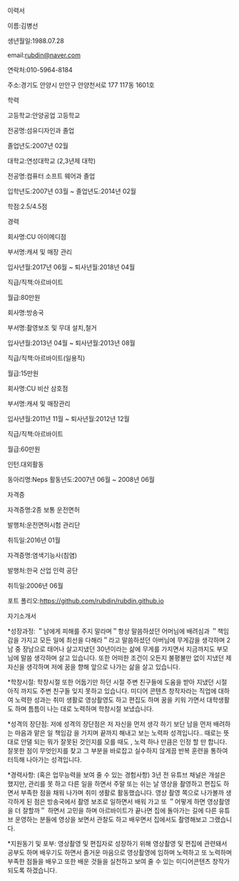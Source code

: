 이력서

이름:김병선

생년월일:1988.07.28

email:rubdin@naver.com

연락처:010-5964-8184

주소:경기도 안양시 만안구 안양천서로 177 117동 1601호

학력 

고등학교:안양공업 고등학교 

전공명:섬유디자인과 졸업 

졸업년도:2007년 02월


대학교:연성대학교 (2,3년제 대학)


전공명:컴퓨터 소프트 웨어과 졸업 

입학년도:2007년 03월 ~ 졸업년도:2014년 02월 

학점:2.5/4.5점

경력

회사명:CU 아이메디점 

부서명:캐셔 및 매장 관리 

입사년월:2017년 06월 ~ 퇴사년월:2018년 04월 

직급/직책:아르바이트 

월급:80만원

회사명:방송국 

부서명:촬영보조 및 무대 설치,철거 

입사년월:2013년 04월 ~ 퇴사년월:2013년 08월 

직급/직책:아르바이트(일용직) 

월급:15만원

회사명:CU 비산 삼호점 

부서명:캐셔 및 매장관리 

입사년월:2011년 11월 ~ 퇴사년월:2012년 12월 

직급/직책:아르바이트 

월급:60만원

인턴.대외활동 

동아리명:Neps 활동년도:2007년 06월 ~ 2008년 06월

자격증 

자격증명:2종 보통 운전면허 

발행처:운전면허시험 관리단 

취득일:2016년 01월

자격증명:염색기능사(침염) 

발행처:한국 산업 인력 공단 

취득일:2006년 06월

포트 폴리오:https://github.com/rubdin/rubdin.github.io

자기소개서

*성장과정:
＂남에게 피해를 주지 말라며＂항상 말씀하셨던 어머님에 배려심과 ＂책임감을 가지고 모든 일에 최선을 다해라＂라고 말씀하셨던
아버님에 무게감을 생각하며 2남 중 장남으로 태어나 살고지냈던 30년이라는 삶에 무게를 가지면서 지금까지도 부모님에 말씀 생각하며 살고 있습니다. 또한 어떠한 조건이 오든지 불평불만 없이 지냈던 제 자신을 생각하며 저에 꿈을 향해 앞으로 나가는 삶을 살고 있습니다.

*학창시절:
학창시절 또한 어둡기만 하던 시절 주변 친구들에 도움을 받아 지냈던 시절 아직 까지도 주변 친구들 잊지 못하고 있습니다. 미디어 콘텐츠 창작자라는 직업에 대하여 노력한 성과는 취미 생활로 영상촬영도 하고 편집도 하며 꿈을 키워 가면서 대학생활도 하며 틈틈이 나는 대로 노력하며 학창시절 보냈습니다.

*성격의 장단점:
저에 성격의 장단점은 저 자신을 먼저 생각 하기 보단 남을 먼저 배려하는 마음과 맡은 일 책임감 을 가지며 끝까지 해내고 보는 노력파 성격입니다.. 때로는 뜻대로 안댈 되는 뭐가 잘못된 것인지를 모를 때도 , 노력 하나 만큼은 인정 할 만 합니다. 잘못한 점이 무엇인지를 찾고 그 부분을 바로잡고 실수하지 않게끔 반복 훈련을 통하여 터득해 나아가는 성격입니다.

*경력사항: (혹은 업무능력을 보여 줄 수 있는 경험사항)
3년 전 유튜브 채널은 개설은 했지만, 관리를 못 하고 다른 일을 하면서 주말 또는 쉬는 날 영상을 촬영하고 편집도 하면서 부족한 점을 채워 나가며 취미 생활로 활동했습니다. 영상 촬영 쪽으로 나가볼까 생각하게 된 점은 방송국에서 촬영 보조로 일하면서 배워 가고 또
＂어떻게 하면 영상촬영을 더 잘할까＂ 하면서 고민을 하며 아르바이트가 끝나면 집에 돌아가는 길에 다른 유튜브 운영하는 분들에 영상을 보면서 관찰도 하고 배우면서 집에서도 촬영해보고 그랬습니다.

*지원동기 및 포부:
영상촬영 및 편집자로 성장하기 위해 영상촬영 및 편집에 관련돼서 공부도 하며 배우기도 하면서 즐거운 마음으로 영상촬영에 임하며 노력하고 또 노력하며 부족한 점들을 배우고 또한 배운 것들을 실천하고 보여 줄 수 있는 미디어콘텐츠 창작가 되도록 하겠습니다.
